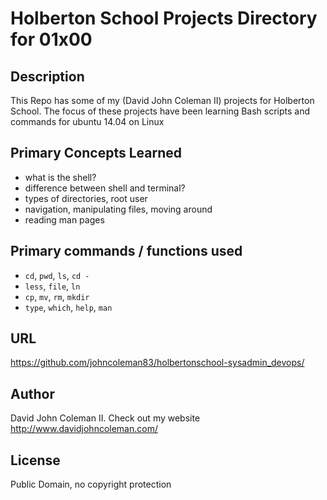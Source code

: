 # Holberton School Projects Directory for 01x00

## Description

This Repo has some of my (David John Coleman II) projects for Holberton School.
The focus of these projects have been learning Bash scripts and commands for ubuntu 14.04 on Linux

## Primary Concepts Learned

* what is the shell?
* difference between shell and terminal?
* types of directories, root user
* navigation, manipulating files, moving around
* reading man pages

## Primary commands / functions used

* ``cd``, ``pwd``, ``ls``, ``cd -``
* ``less``, ``file``, ``ln``
* ``cp``, ``mv``, ``rm``, ``mkdir``
* ``type``, ``which``, ``help``, ``man``

## URL

https://github.com/johncoleman83/holbertonschool-sysadmin_devops/

## Author

David John Coleman II.	Check out my website http://www.davidjohncoleman.com/

## License

Public Domain, no copyright protection